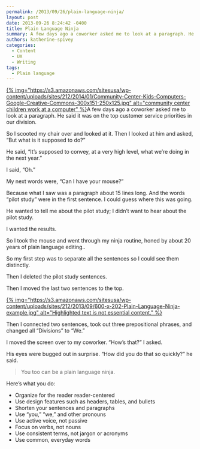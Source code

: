 ```yaml
---
permalink: /2013/09/26/plain-language-ninja/
layout: post
date: 2013-09-26 8:24:42 -0400
title: Plain Language Ninja
summary: A few days ago a coworker asked me to look at a paragraph. He said it was on the top customer service priorities in our division. So I scooted my chair over and looked at it. Then I looked at him and asked, &ldquo;But what is
authors: katherine-spivey
categories:
  - Content
  - UX
  - Writing
tags:
  - Plain language
---
```


[{% img="https://s3.amazonaws.com/sitesusa/wp-content/uploads/sites/212/2014/01/Community-Center-Kids-Computers-Google-Creative-Commons-300x151-250x125.jpg" alt="community center children work at a computer" %}](https://s3.amazonaws.com/sitesusa/wp-content/uploads/sites/212/2014/01/Community-Center-Kids-Computers-Google-Creative-Commons-300x151.jpg)A few days ago a coworker asked me to look at a paragraph. He said it was on the top customer service priorities in our division.

So I scooted my chair over and looked at it. Then I looked at him and asked, “But what is it supposed to do?”

He said, “It’s supposed to convey, at a very high level, what we’re doing in the next year.”

I said, “Oh.”

My next words were, “Can I have your mouse?”

Because what I saw was a paragraph about 15 lines long. And the words “pilot study” were in the first sentence. I could guess where this was going.

He wanted to tell me about the pilot study; I didn’t want to hear about the pilot study.

I wanted the results.

So I took the mouse and went through my ninja routine, honed by about 20 years of plain language editing..

So my first step was to separate all the sentences so I could see them distinctly.

Then I deleted the pilot study sentences.

Then I moved the last two sentences to the top.

[{% img="https://s3.amazonaws.com/sitesusa/wp-content/uploads/sites/212/2013/09/600-x-202-Plain-Language-Ninja-example.jpg" alt="Highlighted text is not essential content." %}](https://s3.amazonaws.com/sitesusa/wp-content/uploads/sites/212/2013/09/932-x-314-Plain-Language-Ninja-example.jpg)

Then I connected two sentences, took out three prepositional phrases, and changed all “Divisions” to “We.”

I moved the screen over to my coworker. “How’s that?” I asked.

His eyes were bugged out in surprise. “How did you do that so quickly?” he said.

> You too can be a plain language ninja.

Here’s what you do:

  * Organize for the reader reader-centered
  * Use design features such as headers, tables, and bullets
  * Shorten your sentences and paragraphs
  * Use “you,” “we,” and other pronouns
  * Use active voice, not passive
  * Focus on verbs, not nouns
  * Use consistent terms, not jargon or acronyms
  * Use common, everyday words